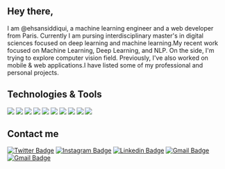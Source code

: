 

## Hey there, 

I am @ehsansiddiqui, a machine learning engineer and a web developer from Paris. Currently I am pursing interdisciplinary master's in digital sciences focused on deep learning and machine learning.My recent work focused on Machine Learning, Deep Learning, and NLP. On the side, I'm trying to explore computer vision field.  Previously, I've also worked on mobile & web applications.I have listed some of my professional and personal projects.

## Technologies & Tools

![](https://img.shields.io/badge/OS-Linux-informational?style=flat&logo=linux&logoColor=white&color=2bbc8a)
![](https://img.shields.io/badge/Editor-IntelliJ_IDEA-informational?style=flat&logo=intellij-idea&logoColor=white&color=2bbc8a)
![](https://img.shields.io/badge/Code-Python-informational?style=flat&logo=python&logoColor=white&color=2bbc8a)
![](https://img.shields.io/badge/Code-JavaScript-informational?style=flat&logo=javascript&logoColor=white&color=2bbc8a)
![](https://img.shields.io/badge/Shell-Bash-informational?style=flat&logo=gnu-bash&logoColor=white&color=2bbc8a)
![](https://img.shields.io/badge/Tools-PostgreSQL-informational?style=flat&logo=postgresql&logoColor=white&color=2bbc8a)
![](https://img.shields.io/badge/Tools-MachineLearning-informational?style=flat&logo=machinelearning&logoColor=white&color=2bbc8a)
![](https://img.shields.io/badge/Tools-DeepLearning-informational?style=flat&logo=deeplearning&logoColor=white&color=2bbc8a)
![](https://img.shields.io/badge/Tools-Laravel-informational?style=flat&logo=laravel&logoColor=white&color=2bbc8a)
![](https://img.shields.io/badge/Tools-Pusher-informational?style=flat&logo=pusher&logoColor=white&color=2bbc8a)

## Contact me

[![Twitter Badge](https://img.shields.io/badge/-@EhsanSiddiqui15-1ca0f1?style=flat-square&labelColor=1ca0f1&logo=twitter&logoColor=white&link=https://twitter.com/EhsanSiddiqui15)](https://twitter.com/EhsanSiddiqui15)
[![Instagram Badge](https://img.shields.io/badge/-@livql.co-F44747?style=flat-square&labelColor=F44747&logo=instagram&logoColor=white&link=https://instagram.com/livql.co)](https://instagram.com/livql.co)
[![Linkedin Badge](https://img.shields.io/badge/-ehsansiddique-blue?style=flat-square&logo=Linkedin&logoColor=white&link=https://www.linkedin.com/in/ehsan-siddique-1563b2106/)](https://www.linkedin.com/in/ehsan-siddique-1563b2106/)
[![Gmail Badge](https://img.shields.io/badge/-ehsansiddique@cri--paris.org-c14438?style=flat-square&logo=Gmail&logoColor=white&link=mailto:ehsan.siddique@cri-paris.org)](mailto:ehsan.siddique@cri-paris.org)
[![Gmail Badge](https://img.shields.io/badge/-ihsaansiddiqui@gmail.com-c14438?style=flat-square&logo=Gmail&logoColor=white&link=mailto:ihsaansiddiqui@gmail.com)](mailto:ihsaansiddiqui@gmail.com)


<!---
ehsansiddiqui/ehsansiddiqui is a ✨ special ✨ repository because its `README.md` (this file) appears on your GitHub profile.
You can click the Preview link to take a look at your changes.
--->
